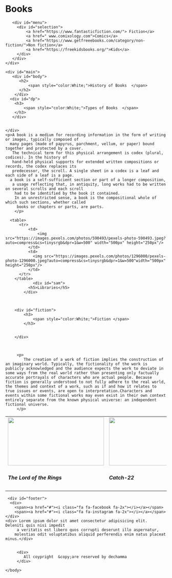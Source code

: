 <!DOCTYPE html>
<html>
 <head>
   <title> Books</title>
   <link rel="stylesheet" href="https://cdnjs.cloudflare.com/ajax/libs/font-awesome/4.4.0/css/font-awesome.css" integrity="sha512-DD6Lm09YDHzhW3K4eLJ9Y7sFrBwtCF+KuSWOLYFqKsZ6RX4ifCu9vWqM4R+Uy++aBWe6wD4csgQRzGKp5vP6tg==" crossorigin="anonymous" referrerpolicy="no-referrer" />
   <link href="web.css" rel="stylesheet"/>
 </head>

 <body>
    <div id="header"> 
       <div id="brand">
           <h1>Books</h1>
        </div>      

       <div id="menu"> 
         <div id="selection">
             <a href="https://www.fantasticfiction.com/"> Fiction</a>
             <a href=" www.comixology.com">Comics</a>
             <a href="https://www.getfreeebooks.com/category/non-fiction/">Non fiction</a>
             <a href="https://freekidsbooks.org/">Kids</a>
         </div>
       </div>
    </div>
    
    <div id="main">
       <div id="body">
          <h2>
              <span style="color:White;">History of Books  </span>
          </h2>
        </div> 
      <div id="dp">
        <h3>
            <span style="color:White;">Types of Books  </span>
        </h3>
       </div>


    </div>
    <p>A book is a medium for recording information in the form of writing or images, typically composed of
      many pages (made of papyrus, parchment, vellum, or paper) bound together and protected by a cover.
       The technical term for this physical arrangement is codex (plural, codices). In the history of 
       hand-held physical supports for extended written compositions or records, the codex replaces its 
       predecessor, the scroll. A single sheet in a codex is a leaf and each side of a leaf is a page.
      a book is a self-sufficient section or part of a longer composition, 
       a usage reflecting that, in antiquity, long works had to be written on several scrolls and each scroll
        had to be identified by the book it contained. 
        In an unrestricted sense, a book is the compositional whole of which such sections, whether called
         books or chapters or parts, are parts.
        </p>

      <table>
          <tr>
              <td>
                  <img src="https://images.pexels.com/photos/590493/pexels-photo-590493.jpeg?auto=compress&cs=tinysrgb&dpr=1&w=500" width="500px" height="250px"/>
              </td>
              <td>
                <img src="https://images.pexels.com/photos/1296000/pexels-photo-1296000.jpeg?auto=compress&cs=tinysrgb&dpr=1&w=500"width="500px" height="250px"/>
              </td>
          </tr>
        </table>
                <div id="sam">
              <h5>Libraries</h5>
            </div> 
            


        <div id="fiction">
            <h3>
                <span style="color:White;">Fiction </span>
            </h3>


        </div>



         <p>
            The creation of a work of fiction implies the construction of an imaginary world. Typically, the fictionality of the work is publicly acknowledged and the audience expects the work to deviate in some ways from the real world rather than presenting only factually accurate portrayals of characters who are actual people. Because fiction is generally understood to not fully adhere to the real world, the themes and context of a work, such as if and how it relates to true issues or events, are open to interpretation.Characters and events within some fictional works may even exist in their own context entirely separate from the known physical universe: an independent fictional universe.
         </p>
  
  
  <table>
     <tr>
       <td>
          <img src=" https://images.pexels.com/photos/2846814/pexels-photo-2846814.jpeg?auto=compress&cs=tinysrgb&dpr=1&w=500 " width="300px" height="150px"/>
       </td>
       <td>
        <img src=" https://images.pexels.com/photos/3358707/pexels-photo-3358707.png?auto=compress&cs=tinysrgb&dpr=1&w=500 " width="300px" height="150px"/> 
       </td>
       <td>
        <img src="https://images.pexels.com/photos/3166839/pexels-photo-3166839.jpeg?auto=compress&cs=tinysrgb&dpr=1&w=500  " width="300px" height="150px"/>
       </td>
     </tr>
     <tr>
        <td>
            <h5>The Lord of the Rings </h5>
        </td>
        <td>
            <h5>Catch-22</h5>
        </td>
        <td>
            <h5>The Hobbit, or There and Back Again</h5>
        </td>
     </tr>
  </table>
  
     <div id="footer">
      <div>
        <span><a href="#"><i class="fa fa-facebook fa-2x"></i></a></span>
        <span><a href="#"><i class="fa fa-instagram fa-2x"></i></a></span>
    </div>
    <div> Lorem ipsum dolor sit amet consectetur adipisicing elit. Deleniti quis nisi impedit
         a veritatis est libero quos corrupti deserunt illo aspernatur, 
        molestias odit voluptatibus aliquid perferendis enim natus placeat minus.</div>


         <div>
            All coypright  &copy;are reserved by dechamma
         </div>
  
    </body> 
 </html> 
